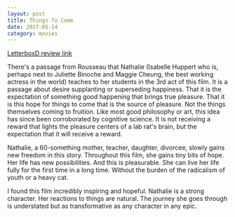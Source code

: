 ```yaml
---
layout: post
title: Things To Come 
date: 2017-05-14
category: movies
---
```

 
[LetterboxD review link](https://letterboxd.com/samarthbhaskar/film/things-to-come-2016/)

There's a passage from Rousseau that Nathalie (Isabelle Huppert who is, perhaps next to Juliette Binoche and Maggie Cheung, the best working actress in the world) teaches to her students in the 3rd act of this film. It is a passage about desire supplanting or superseding happiness. That it is the expectation of something good happening that brings true pleasure. That it is this hope for things to come that is the source of pleasure. Not the things themselves coming to fruition. Like most good philosophy or art, this idea has since been corroborated by cognitive science. It is not receiving a reward that lights the pleasure centers of a lab rat's brain, but the expectation that it will receive a reward.

Nathalie, a 60-something mother, teacher, daughter, divorcee, slowly gains new freedom in this story. Throughout this film, she gains tiny bits of hope. Her life has new possibilities. And this is pleasurable. She can live her life fully for the first time in a long time. Without the burden of the radicalism of youth or a heavy cat. 

I found this film incredibly inspiring and hopeful. Nathalie is a strong character. Her reactions to things are natural. The journey she goes through is understated but as transformative as any character in any epic. 